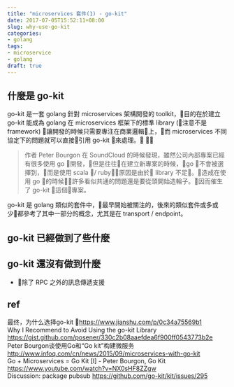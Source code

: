 ```yaml
---
title: "microservices 套件(1) - go-kit"
date: 2017-07-05T15:52:11+08:00
slug: why-use-go-kit
categories:
- golang
tags:
- microservice
- golang
draft: true
---
```

<!-- ![](/images/go-kit microservices.png){: width=50 } -->

## 什麼是 go-kit

go-kit 是一套 golang 針對 microservices 架構開發的 toolkit，目的在於建立 go-kit 能成為 golang 在 microservices 框架下的標準 library (注意不是 framework) 讓開發的時候只需要專注在商業邏輯上，而 microservices 不同協定下的問題就可以直接引用 go-kit 來處理。
<!--more-->

>作者 Peter Bourgon 在 SoundCloud 的時候發現，雖然公司內部專案已經有很多使用 go 開發，但是往往在建立新專案的時候，go 不會被選擇到，而是使用 scala / ruby，原因是由於 library 不足。造成在使用 go 的時候許多看似共通的問題還是要從頭開始造輪子。因而催生了 go-kit 這個專案。

go-kit 是 golang 類似的套件中，最早開始被關注的，後來的類似套件或多或少都參考了其中一部分的概念，尤其是在 transport / endpoint。

## go-kit 已經做到了些什麼
## go-kit 還沒有做到什麼

* 除了 RPC 之外的訊息傳遞支援

## ref

最终，为什么选择go-kit <https://www.jianshu.com/p/0c34a75569b1>  
Why I Recommend to Avoid Using the go-kit Library <https://gist.github.com/posener/330c2b08aaefdea6f900ff0543773b2e>  
Peter Bourgon谈使用Go和“Go kit”构建微服务 <http://www.infoq.com/cn/news/2015/09/microservices-with-go-kit>   
Go + Microservices = Go Kit [I] - Peter Bourgon, Go Kit <https://www.youtube.com/watch?v=NX0sHF8ZZgw>   
Discussion: package pubsub <https://github.com/go-kit/kit/issues/295>